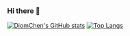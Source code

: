 ### Hi there 👋

<!--
**Diomchen/Diomchen** is a ✨ _special_ ✨ repository because its `README.md` (this file) appears on your GitHub profile.

Here are some ideas to get you started:

- 🔭 I’m currently working on ...
- 🌱 I’m currently learning ...
- 👯 I’m looking to collaborate on ...
- 🤔 I’m looking for help with ...
- 💬 Ask me about ...
- 📫 How to reach me: ...
- 😄 Pronouns: ...
- ⚡ Fun fact: ...
-->
[![DiomChen's GitHub stats](https://github-readme-stats.vercel.app/api?username=Diomchen)](https://github.com/Diomchen/github-readme-stats)
[![Top Langs](https://github-readme-stats.vercel.app/api/top-langs/?username=Diomchen&layout=compact)](https://github.com/Diomchen/github-readme-stats)



